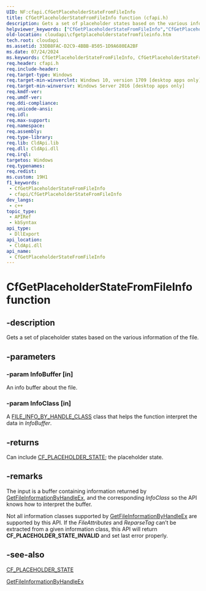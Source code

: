 ```yaml
---
UID: NF:cfapi.CfGetPlaceholderStateFromFileInfo
title: CfGetPlaceholderStateFromFileInfo function (cfapi.h)
description: Gets a set of placeholder states based on the various information of the file.
helpviewer_keywords: ["CfGetPlaceholderStateFromFileInfo","CfGetPlaceholderStateFromFileInfo function","cfapi/CfGetPlaceholderStateFromFileInfo","cloudApi.cfgetplaceholderstatefromfileinfo"]
old-location: cloudapi\cfgetplaceholderstatefromfileinfo.htm
tech.root: cloudapi
ms.assetid: 33DB8FAC-D2C9-4BBB-8505-1D9A680EA2BF
ms.date: 07/24/2024
ms.keywords: CfGetPlaceholderStateFromFileInfo, CfGetPlaceholderStateFromFileInfo function, cfapi/CfGetPlaceholderStateFromFileInfo, cloudApi.cfgetplaceholderstatefromfileinfo
req.header: cfapi.h
req.include-header: 
req.target-type: Windows
req.target-min-winverclnt: Windows 10, version 1709 [desktop apps only]
req.target-min-winversvr: Windows Server 2016 [desktop apps only]
req.kmdf-ver: 
req.umdf-ver: 
req.ddi-compliance: 
req.unicode-ansi: 
req.idl: 
req.max-support: 
req.namespace: 
req.assembly: 
req.type-library: 
req.lib: CldApi.lib
req.dll: CldApi.dll
req.irql: 
targetos: Windows
req.typenames: 
req.redist: 
ms.custom: 19H1
f1_keywords:
 - CfGetPlaceholderStateFromFileInfo
 - cfapi/CfGetPlaceholderStateFromFileInfo
dev_langs:
 - c++
topic_type:
 - APIRef
 - kbSyntax
api_type:
 - DllExport
api_location:
 - CldApi.dll
api_name:
 - CfGetPlaceholderStateFromFileInfo
---
```


# CfGetPlaceholderStateFromFileInfo function

## -description

Gets a set of placeholder states based on the various information of the file.

## -parameters

### -param InfoBuffer [in]

An info buffer about the file.

### -param InfoClass [in]

A [FILE_INFO_BY_HANDLE_CLASS](/windows/win32/api/minwinbase/ne-minwinbase-file_info_by_handle_class) class that helps the function interpret the data in *InfoBuffer*.

## -returns

Can include [CF_PLACEHOLDER_STATE](ne-cfapi-cf_placeholder_state.md); the placeholder state.

## -remarks

The input is a buffer containing information returned by [GetFileInformationByHandleEx](/windows/win32/api/winbase/nf-winbase-getfileinformationbyhandleex), and the corresponding *InfoClass* so the API knows how to interpret the buffer.

Not all information classes supported by [GetFileInformationByHandleEx](/windows/win32/api/winbase/nf-winbase-getfileinformationbyhandleex) are supported by this API. If the *FileAttributes* and *ReparseTag* can’t be extracted from a given information class, this API will return **CF_PLACEHOLDER_STATE_INVALID** and set last error properly.

## -see-also

[CF_PLACEHOLDER_STATE](ne-cfapi-cf_placeholder_state.md)

[GetFileInformationByHandleEx](/windows/win32/api/winbase/nf-winbase-getfileinformationbyhandleex)
